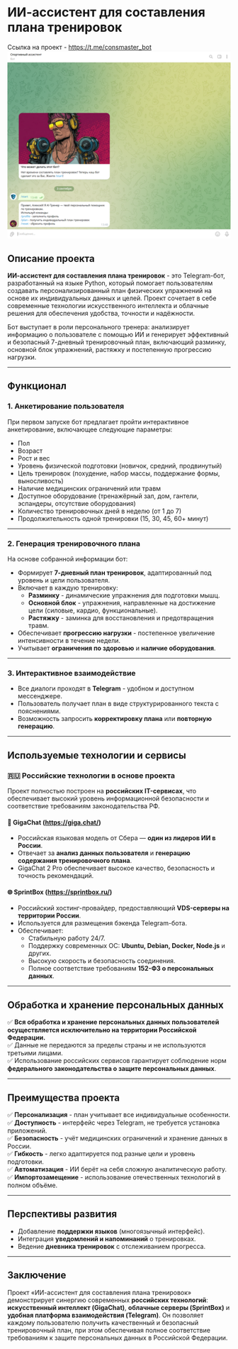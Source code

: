 # ИИ-ассистент для составления плана тренировок
Ссылка на проект - https://t.me/consmaster_bot
![Иллюстрация к проекту](https://github.com/A1936/AI-Sports-Coach/blob/main/1.png?raw=true)

## Описание проекта

**ИИ-ассистент для составления плана тренировок** - это Telegram-бот, разработанный на языке Python, который помогает пользователям создавать персонализированный план физических упражнений на основе их индивидуальных данных и целей. Проект сочетает в себе современные технологии искусственного интеллекта и облачные решения для обеспечения удобства, точности и надёжности.

Бот выступает в роли персонального тренера: анализирует информацию о пользователе с помощью ИИ и генерирует эффективный и безопасный 7-дневный тренировочный план, включающий разминку, основной блок упражнений, растяжку и постепенную прогрессию нагрузки.

---

## Функционал

### 1. **Анкетирование пользователя**
При первом запуске бот предлагает пройти интерактивное анкетирование, включающее следующие параметры:
- Пол
- Возраст
- Рост и вес
- Уровень физической подготовки (новичок, средний, продвинутый)
- Цель тренировок (похудение, набор массы, поддержание формы, выносливость)
- Наличие медицинских ограничений или травм
- Доступное оборудование (тренажёрный зал, дом, гантели, эспандеры, отсутствие оборудования)
- Количество тренировочных дней в неделю (от 1 до 7)
- Продолжительность одной тренировки (15, 30, 45, 60+ минут)

---

### 2. **Генерация тренировочного плана**
На основе собранной информации бот:
- Формирует **7-дневный план тренировок**, адаптированный под уровень и цели пользователя.
- Включает в каждую тренировку:
  - **Разминку** - динамические упражнения для подготовки мышц.
  - **Основной блок** - упражнения, направленные на достижение цели (силовые, кардио, функциональные).
  - **Растяжку** - заминка для восстановления и предотвращения травм.
- Обеспечивает **прогрессию нагрузки** - постепенное увеличение интенсивности в течение недели.
- Учитывает **ограничения по здоровью** и **наличие оборудования**.

---

### 3. **Интерактивное взаимодействие**
- Все диалоги проходят в **Telegram** - удобном и доступном мессенджере.
- Пользователь получает план в виде структурированного текста с пояснениями.
- Возможность запросить **корректировку плана** или **повторную генерацию**.

---

## Используемые технологии и сервисы

### 🇷🇺 **Российские технологии в основе проекта**
Проект полностью построен на **российских IT-сервисах**, что обеспечивает высокий уровень информационной безопасности и соответствие требованиям законодательства РФ.

#### 🤖 **GigaChat (https://giga.chat/)**
- Российская языковая модель от Сбера — **один из лидеров ИИ в России**.
- Отвечает за **анализ данных пользователя** и **генерацию содержания тренировочного плана**.
- GigaChat 2 Pro обеспечивает высокое качество, безопасность и точность рекомендаций.

#### 🌐 **SprintBox (https://sprintbox.ru/)**
- Российский хостинг-провайдер, предоставляющий **VDS-серверы на территории России**.
- Используется для размещения бэкенда Telegram-бота.
- Обеспечивает:
  - Стабильную работу 24/7.
  - Поддержку современных ОС: **Ubuntu, Debian, Docker, Node.js** и других.
  - Высокую скорость и безопасность соединения.
  - Полное соответствие требованиям **152-ФЗ о персональных данных**.

---

## Обработка и хранение персональных данных

✅ **Вся обработка и хранение персональных данных пользователей осуществляется исключительно на территории Российской Федерации.**  
✅ Данные не передаются за пределы страны и не используются третьими лицами.  
✅ Использование российских сервисов гарантирует соблюдение норм **федерального законодательства о защите персональных данных**.  

---

## Преимущества проекта

✅ **Персонализация** - план учитывает все индивидуальные особенности.  
✅ **Доступность** - интерфейс через Telegram, не требуется установка приложений.  
✅ **Безопасность** - учёт медицинских ограничений и хранение данных в России.  
✅ **Гибкость** - легко адаптируется под разные цели и уровень подготовки.  
✅ **Автоматизация** - ИИ берёт на себя сложную аналитическую работу.  
✅ **Импортозамещение** - использование отечественных технологий в полном объёме.

---

## Перспективы развития

- Добавление **поддержки языков** (многоязычный интерфейс).
- Интеграция **уведомлений и напоминаний** о тренировках.
- Ведение **дневника тренировок** с отслеживанием прогресса.

---

## Заключение

Проект «ИИ-ассистент для составления плана тренировок» демонстрирует синергию современных **российских технологий**: **искусственный интеллект (GigaChat)**, **облачные серверы (SprintBox)** и **удобная платформа взаимодействия (Telegram)**. Он позволяет каждому пользователю получить качественный и безопасный тренировочный план, при этом обеспечивая полное соответствие требованиям к защите персональных данных в Российской Федерации.

